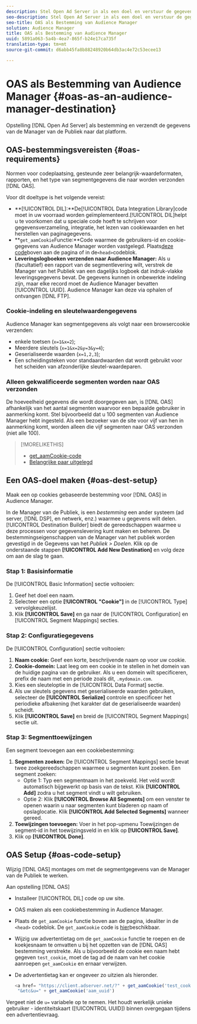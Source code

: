 ```yaml
---
description: Stel Open Ad Server in als een doel en verstuur de gegevens van Audience Manager naar dat platform.
seo-description: Stel Open Ad Server in als een doel en verstuur de gegevens van Audience Manager naar dat platform.
seo-title: OAS als Bestemming van Audience Manager
solution: Audience Manager
title: OAS als Bestemming van Audience Manager
uuid: 5891a063-5a4b-4ea7-865f-b24e17ca735f
translation-type: tm+mt
source-git-commit: d6abb45fa8b88248920b64db3ac4e72c53ecee13

---
```



# OAS als Bestemming van Audience Manager {#oas-as-an-audience-manager-destination}

Opstelling [!DNL Open Ad Server] als bestemming en verzendt de gegevens van de Manager van de Publiek naar dat platform.

## OAS-bestemmingsvereisten {#oas-requirements}

Normen voor codeplaatsing, gesteunde zeer belangrijk-waardeformaten, rapporten, en het type van segmentgegevens die naar worden verzonden [!DNL OAS].

<!-- aam-oas-requirements.xml -->

Voor dit doeltype is het volgende vereist:

* **[!UICONTROL DIL]:**De[!UICONTROL Data Integration Library]code moet in uw voorraad worden geïmplementeerd.[!UICONTROL DIL]helpt u te voorkomen dat u speciale code hoeft te schrijven voor gegevensverzameling, integratie, het lezen van cookiewaarden en het herstellen van paginagegevens.
* **`get_aamCookie`Functie:**Code waarmee de gebruikers-id en cookie-gegevens van Audience Manager worden vastgelegd. Plaats[deze code](../../features/destinations/get-aam-cookie-code.md)boven aan de pagina of in de`<head>`codeblok.
* **Leveringslogboeken verzenden naar Audience Manager:** Als u (facultatief) een rapport van de segmentlevering wilt, verstrek de Manager van het Publiek van een dagelijks logboek dat indruk-vlakke leveringsgegevens bevat. De gegevens kunnen in onbewerkte indeling zijn, maar elke record moet de Audience Manager bevatten [!UICONTROL UUID]. Audience Manager kan deze via ophalen of ontvangen [!DNL FTP].

### Cookie-indeling en sleutelwaardengegevens

Audience Manager kan segmentgegevens als volgt naar een browsercookie verzenden:

* enkele toetsen (`x=1&x=2`);
* Meerdere sleutels (`x=1&x=2&y=3&y=4`);
* Geserialiseerde waarden (`x=1,2,3`);
* Een scheidingsteken voor standaardwaarden dat wordt gebruikt voor het scheiden van afzonderlijke sleutel-waardeparen.

### Alleen gekwalificeerde segmenten worden naar OAS verzonden

De hoeveelheid gegevens die wordt doorgegeven aan, is [!DNL OAS] afhankelijk van het aantal segmenten waarvoor een bepaalde gebruiker in aanmerking komt. Stel bijvoorbeeld dat u 100 segmenten van Audience Manager hebt ingesteld. Als een bezoeker van de site voor vijf van hen in aanmerking komt, worden alleen die vijf segmenten naar OAS verzonden (niet alle 100).

>[!MORELIKETHIS]
>
>* [get_aamCookie-code](../../features/destinations/get-aam-cookie-code.md)
>* [Belangrijke paar uitgelegd](../../reference/key-value-pairs-explained.md)


## Een OAS-doel maken {#oas-dest-setup}

Maak een op cookies gebaseerde bestemming voor [!DNL OAS] in Audience Manager.

<!-- aam-oas-destination-setup.xml -->

In de Manager van de Publiek, is een *bestemming* een ander systeem (ad server, [!DNL DSP], en netwerk, enz.) waarmee u gegevens wilt delen. [!UICONTROL Destination Builder] biedt de gereedschappen waarmee u deze processen voor gegevenslevering kunt maken en beheren. De bestemmingseigenschappen van de Manager van het publiek worden gevestigd in de Gegevens van het *Publiek > Doelen*. Klik op de onderstaande stappen **[!UICONTROL Add New Destination]** en volg deze om aan de slag te gaan.

### Stap 1: Basisinformatie

De [!UICONTROL Basic Information] sectie voltooien:

1. Geef het doel een naam.
1. Selecteer een optie **[!UICONTROL "Cookie"]** in de [!UICONTROL Type] vervolgkeuzelijst.
1. Klik **[!UICONTROL Save]** en ga naar de [!UICONTROL Configuration] en [!UICONTROL Segment Mappings] secties.

### Stap 2: Configuratiegegevens

De [!UICONTROL Configuration] sectie voltooien:

1. **Naam cookie:** Geef een korte, beschrijvende naam op voor uw cookie.
1. **Cookie-domein:** Laat leeg om een cookie in te stellen in het domein van de huidige pagina van de gebruiker. Als u een domein wilt specificeren, prefix de naam met een periode zoals dit, `.mydomain.com`.
1. Kies een sleuteloptie in de [!UICONTROL Data Format] sectie.
1. Als uw sleutels gegevens met geserialiseerde waarden gebruiken, selecteer de **[!UICONTROL Serialize]** controle en specificeer het periodieke afbakening (het karakter dat de geserialiseerde waarden) scheidt.
1. Klik **[!UICONTROL Save]** en breid de [!UICONTROL Segment Mappings] sectie uit.

### Stap 3: Segmenttoewijzingen

Een segment toevoegen aan een cookiebestemming:

1. **Segmenten zoeken:** De [!UICONTROL Segment Mappings] sectie bevat twee zoekgereedschappen waarmee u segmenten kunt zoeken. Een segment zoeken:
   * Optie 1: Typ een segmentnaam in het zoekveld. Het veld wordt automatisch bijgewerkt op basis van de tekst. Klik **[!UICONTROL Add]** zodra u het segment vindt u wilt gebruiken.
   * Optie 2: Klik **[!UICONTROL Browse All Segments]** om een venster te openen waarin u naar segmenten kunt bladeren op naam of opslaglocatie. Klik **[!UICONTROL Add Selected Segments]** wanneer gereed.
1. **Toewijzingen toevoegen:** Voer in het pop-upmenu Toewijzingen de segment-id in het toewijzingsveld in en klik op **[!UICONTROL Save]**.
1. Klik op **[!UICONTROL Done]**.

## OAS Setup {#oas-code-setup}

Wijzig [!DNL OAS] montages om met de segmentgegevens van de Manager van de Publiek te werken.

<!-- aam-oas-code.xml -->

Aan opstelling [!DNL OAS]

* Installeer [!UICONTROL DIL] code op uw site.
* OAS maken als een cookiebestemming in Audience Manager.
* Plaats de `get_aamCookie` functie boven aan de pagina, idealiter in de `<head>` codeblok. De `get_aamCookie` code is [hier](../../features/destinations/get-aam-cookie-code.md)beschikbaar.
* Wijzig uw advertentietag om de `get_aamCookie` functie te roepen en de koekjesnaam te omvatten u bij het opzetten van de [!DNL OAS] bestemming verstrekte. Als u bijvoorbeeld de cookie een naam hebt gegeven `test_cookie`, moet de tag ad de naam van het cookie aanroepen `get_aamCookie` en ernaar verwijzen.
* De advertentietag kan er ongeveer zo uitzien als hieronder.

   ```js
   <a href= "https://client.adserver.net/?" + get_aamCookie('test_cookie') +
    "&etc&u=" + get_aamCookie('aam_uuid')
   ```

Vergeet niet de `u=` variabele op te nemen. Het houdt werkelijk unieke gebruiker - identiteitskaart ([!UICONTROL UUID]) binnen overgegaan tijdens een advertentievraag.
